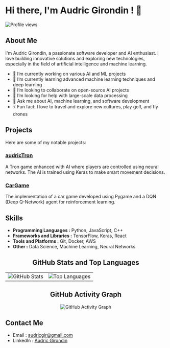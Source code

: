 # Hi there, I'm Audric Girondin ! 👋

![Profile views](https://komarev.com/ghpvc/?username=aaudric)

## About Me

I'm Audric Girondin, a passionate software developer and AI enthusiast. I love building innovative solutions and exploring new technologies, especially in the field of artificial intelligence and machine learning.

- 🔭 I’m currently working on various AI and ML projects
- 🌱 I’m currently learning advanced machine learning techniques and deep learning
- 👯 I’m looking to collaborate on open-source AI projects
- 🤔 I’m looking for help with large-scale data processing
- 💬 Ask me about AI, machine learning, and software development
- ⚡ Fun fact: I love to travel and explore new cultures, play golf, and fly drones

## Projects

Here are some of my notable projects:

### [audricTron](https://github.com/aaudric/audricTron)
A Tron game enhanced with AI where players are controlled using neural networks. The AI is trained using Keras to make smart movement decisions.

### [CarGame](https://github.com/aaudric/CarGame)
The implementation of a car game developed using Pygame and a DQN (Deep Q-Network) agent for reinforcement learning. 

## Skills

- **Programming Languages :** Python, JavaScript, C++
- **Frameworks and Libraries :** TensorFlow, Keras, React
- **Tools and Platforms :** Git, Docker, AWS
- **Other :** Data Science, Machine Learning, Neural Networks

<div align="center">

## GitHub Stats and Top Languages

<table>
  <tr>
    <td><img src="https://github-readme-stats.vercel.app/api?username=aaudric&show_icons=true&hide_border=true" alt="GitHub Stats"></td>
    <td><img src="https://github-readme-stats.vercel.app/api/top-langs/?username=aaudric&layout=compact" alt="Top Languages"></td>
  </tr>
</table>

## GitHub Activity Graph

![GitHub Activity Graph](https://github-readme-activity-graph.cyclic.app/graph?username=aaudric&theme=react-dark)

</div>

## Contact Me

- Email : [audricgir@gmail.com](mailto:audricgir@gmail.com)
- LinkedIn : [Audric Girondin](https://www.linkedin.com/in/audric-girondin/)
